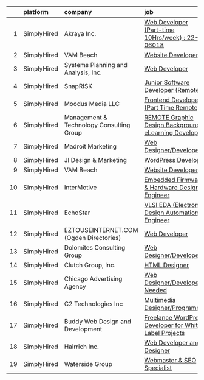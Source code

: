 

|    | platform    | company                                  | job                                                                                                                                                                 | update_time   | location                  |
|---:|:------------|:-----------------------------------------|:--------------------------------------------------------------------------------------------------------------------------------------------------------------------|:--------------|:--------------------------|
|  1 | SimplyHired | Akraya Inc.                              | [Web Developer (Part-time 10Hrs/week) : 22-06018](https://www.simplyhired.com/job/CfUMJBLUweYEbkiBR3N_zqcDicJadiBT3kHQ-TJXHabdyqeRG9kbrg?q=design+developer)        | 2d            | Sunnyvale, CA             |
|  2 | SimplyHired | VAM Beach                                | [Website Developer](https://www.simplyhired.com/job/mXqleZkJiJ4N1r5VTbtj5eRSL30esdfHfgOXvnxDiKyCnWxclI8ABQ?q=design+developer)                                      | Today         | Remote                    |
|  3 | SimplyHired | Systems Planning and Analysis, Inc.      | [Web Developer](https://www.simplyhired.com/job/HZdrie8-QQMtObTMnS9antaqi0YYoiwGjUa9WnyBLoLeFO602KCWoA?q=design+developer)                                          | Recently      | Norfolk, VA               |
|  4 | SimplyHired | SnapRISK                                 | [Junior Software Developer (Remote)](https://www.simplyhired.com/job/aW3MzWrbiKvm5BHzDXyGH6UsKd8fyLTSPOHTeWrIVBw75OFDbDY4zg?q=design+developer)                     | 7d            | Remote                    |
|  5 | SimplyHired | Moodus Media LLC                         | [Frontend Developer (Part Time Remote)](https://www.simplyhired.com/job/ZNYCPGlHuhUnp3mnAbeJ7C-QKMU1O1lbGjBNMrVaxGaEVmfPL16mVQ?q=design+developer)                  | 4d            | Remote                    |
|  6 | SimplyHired | Management & Technology Consulting Group | [REMOTE Graphic Design Background eLearning Developer](https://www.simplyhired.com/job/0PGAhhCcuCTcrqvkGWshQYfPcRcGcQTMvZ5wqhVfxKfeE2WmaLlMhQ?q=design+developer)   | Recently      | Fremont, CA +24 locations |
|  7 | SimplyHired | Madroit Marketing                        | [Web Designer/Developer](https://www.simplyhired.com/job/2ECCZKv_yRidqYSoG3u4dtl6EIssDNlefGaCRzsDoIHb3JnxZOP6Lw?q=design+developer)                                 | Recently      | Remote                    |
|  8 | SimplyHired | JI Design & Marketing                    | [WordPress Developer](https://www.simplyhired.com/job/wbizTE3tF4yl6yq1hW8ggwAyYZQZdZ60OpBwK8QaCsXk9wu0SRcjTA?q=design+developer)                                    | 8d            | Remote                    |
|  9 | SimplyHired | VAM Beach                                | [Website Developer](https://www.simplyhired.com/job/mXqleZkJiJ4N1r5VTbtj5eRSL30esdfHfgOXvnxDiKyCnWxclI8ABQ?q=design+developer)                                      | Today         | Remote                    |
| 10 | SimplyHired | InterMotive                              | [Embedded Firmware & Hardware Design Engineer](https://www.simplyhired.com/job/YRYdqR0oW6N3oDii1uJvpmPCoo6iq236sLqQ7eabt5TvIA-9x4o2-Q?q=design+developer)           | 10d           | Auburn, CA                |
| 11 | SimplyHired | EchoStar                                 | [VLSI EDA (Electronic Design Automation) Engineer](https://www.simplyhired.com/job/1SsTIJ0ivxoQQ3KRAelqo1-NvS__EdnrWIAj9KBVclJhZuRDpS8sfw?q=design+developer)       | Recently      | Germantown, MD            |
| 12 | SimplyHired | EZTOUSEINTERNET.COM (Ogden Directories)  | [Web Developer](https://www.simplyhired.com/job/7Yiszi4yn3kk5no6Uzz1pWyq9-yY1UF-wf58XlnxFsA0zKPesvUAzQ?q=design+developer)                                          | Recently      | Parkersburg, WV           |
| 13 | SimplyHired | Dolomites Consulting Group               | [Web Designer/Developer](https://www.simplyhired.com/job/6lFoB7jlVkqBWGBDSQurDc8kTv8RiMyur6KvMJk1rahSY82a0wnIUg?q=design+developer)                                 | 5d            | Remote                    |
| 14 | SimplyHired | Clutch Group, Inc.                       | [HTML Designer](https://www.simplyhired.com/job/rbWyS2s1lR8PI8wlJAG4Urc3jjy6MGcY6m4KIwM_Sgg8Ys7GU24xGw?q=design+developer)                                          | Recently      | United States             |
| 15 | SimplyHired | Chicago Advertising Agency               | [Web Designer/Developer Needed](https://www.simplyhired.com/job/3WomrldDVp_gZau2C1LngZoA36zG91ldOR1uxfIywCG-c5eoqglKUw?q=design+developer)                          | Recently      | Remote                    |
| 16 | SimplyHired | C2 Technologies Inc                      | [Multimedia Designer/Programmer](https://www.simplyhired.com/job/w24dksILanYpBN8xd8EHeLo4SARij5b9_5a7TYmDfGI3hXUeJ64wLQ?q=design+developer)                         | Recently      | Norfolk, VA               |
| 17 | SimplyHired | Buddy Web Design and Development         | [Freelance WordPress Developer for White Label Projects](https://www.simplyhired.com/job/yo7VENvhAd37G2_RPqGnRMHXm5fhplm3EQQZZ__POJA0WTpIWUH_9g?q=design+developer) | 9d            | Remote                    |
| 18 | SimplyHired | Hairrich Inc.                            | [Web Developer and Designer](https://www.simplyhired.com/job/jMNvMz7znYnzfScA45KJLGmgaIqS9qxvjAjSig1zCdbmiiffRaYEMw?q=design+developer)                             | Recently      | Sunnyvale, CA             |
| 19 | SimplyHired | Waterside Group                          | [Webmaster & SEO Specialist](https://www.simplyhired.com/job/ABeMBKKuPCJhPRTBXJWKdfiZ9ZTz6uoLZDs3iHC3lyIbeD3_e_NFMA?q=design+developer)                             | Today         | Boston, MA                |